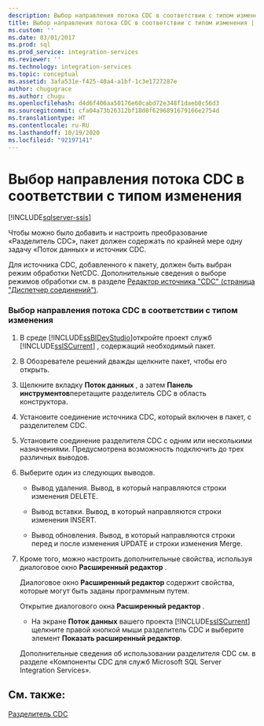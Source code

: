 ```yaml
---
description: Выбор направления потока CDC в соответствии с типом изменения
title: Выбор направления потока CDC в соответствии с типом изменения | Документы Майкрософт
ms.custom: ''
ms.date: 03/01/2017
ms.prod: sql
ms.prod_service: integration-services
ms.reviewer: ''
ms.technology: integration-services
ms.topic: conceptual
ms.assetid: 3afa531e-f425-40a4-a1bf-1c3e1727287e
author: chugugrace
ms.author: chugu
ms.openlocfilehash: d4d6f406aa50176e60cabd72e348f1daeb0c56d3
ms.sourcegitcommit: cfa04a73b26312bf18d8f6296891679166e2754d
ms.translationtype: HT
ms.contentlocale: ru-RU
ms.lasthandoff: 10/19/2020
ms.locfileid: "92197141"
---
```

# <a name="direct-the-cdc-stream-according-to-the-type-of-change"></a>Выбор направления потока CDC в соответствии с типом изменения

[!INCLUDE[sqlserver-ssis](../../includes/applies-to-version/sqlserver-ssis.md)]


  Чтобы можно было добавить и настроить преобразование «Разделитель CDC», пакет должен содержать по крайней мере одну задачу «Поток данных» и источник CDC.  
  
 Для источника CDC, добавленного к пакету, должен быть выбран режим обработки NetCDC. Дополнительные сведения о выборе режимов обработки см. в разделе [Редактор источника "CDC" (страница "Диспетчер соединений")](./cdc-source.md).  
  
### <a name="to-direct-the-cdc-stream-according-to-the-type-of-change"></a>Выбор направления потока CDC в соответствии с типом изменения  
  
1.  В среде [!INCLUDE[ssBIDevStudio](../../includes/ssbidevstudio-md.md)]откройте проект служб [!INCLUDE[ssISCurrent](../../includes/ssiscurrent-md.md)] , содержащий необходимый пакет.  
  
2.  В Обозревателе решений дважды щелкните пакет, чтобы его открыть.  
  
3.  Щелкните вкладку **Поток данных** , а затем **Панель инструментов**перетащите разделитель CDC в область конструктора.  
  
4.  Установите соединение источника CDC, который включен в пакет, с разделителем CDC.  
  
5.  Установите соединение разделителя CDC с одним или несколькими назначениями. Предусмотрена возможность подключить до трех различных выводов.  
  
6.  Выберите один из следующих выводов.  
  
    -   Вывод удаления. Вывод, в который направляются строки изменения DELETE.  
  
    -   Вывод вставки. Вывод, в который направляются строки изменения INSERT.  
  
    -   Вывод обновления. Вывод, в который направляются строки перед и после изменения UPDATE и строки изменения Merge.  
  
7.  Кроме того, можно настроить дополнительные свойства, используя диалоговое окно **Расширенный редактор** .  
  
     Диалоговое окно **Расширенный редактор** содержит свойства, которые могут быть заданы программным путем.  
  
     Открытие диалогового окна **Расширенный редактор** .  
  
    -   На экране **Поток данных** вашего проекта [!INCLUDE[ssISCurrent](../../includes/ssiscurrent-md.md)] щелкните правой кнопкой мыши разделитель CDC и выберите элемент **Показать расширенный редактор**.  
  
     Дополнительные сведения об использовании разделителя CDC см. в разделе «Компоненты CDC для служб Microsoft SQL Server Integration Services».  
  
## <a name="see-also"></a>См. также:  
 [Разделитель CDC](../../integration-services/data-flow/cdc-splitter.md)  
  
